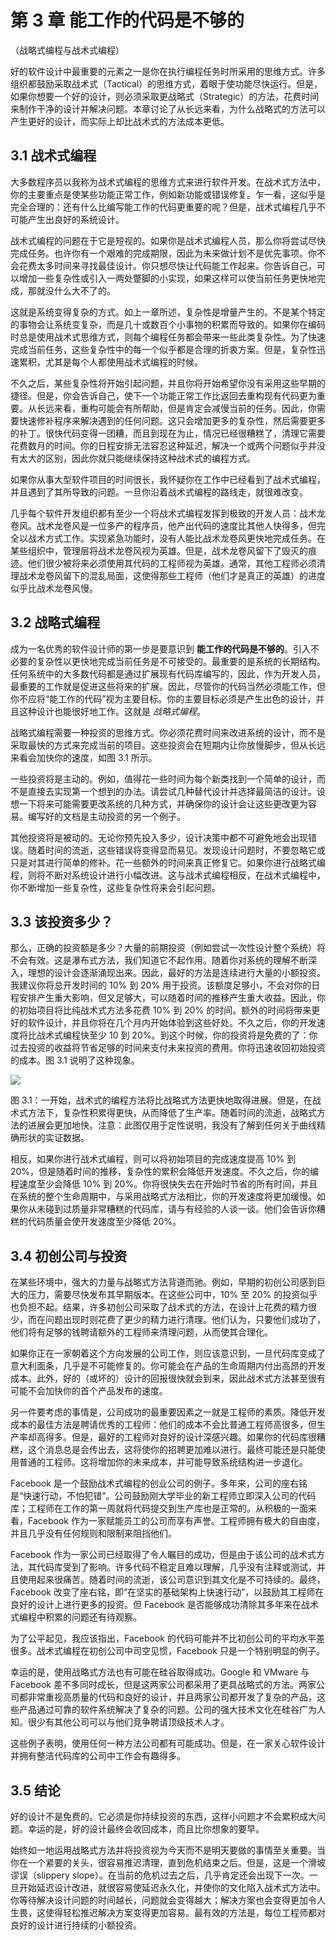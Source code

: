 # 第 3 章 能工作的代码是不够的
（战略式编程与战术式编程）

好的软件设计中最重要的元素之一是你在执行编程任务时所采用的思维方式。许多组织都鼓励采取战术式（Tactical）的思维方式，着眼于使功能尽快运行。但是，如果你想要一个好的设计，则必须采取更战略式（Strategic）的方法，花费时间来制作干净的设计并解决问题。本章讨论了从长远来看，为什么战略式的方法可以产生更好的设计，而实际上却比战术式的方法成本更低。

## 3.1 战术式编程

大多数程序员以我称为战术式编程的思维方式来进行软件开发。在战术式方法中，你的主要重点是使某些功能正常工作，例如新功能或错误修复。乍一看，这似乎是完全合理的：还有什么比编写能工作的代码更重要的呢？但是，战术式编程几乎不可能产生出良好的系统设计。

战术式编程的问题在于它是短视的。如果你是战术式编程人员，那么你将尝试尽快完成任务。也许你有一个艰难的完成期限，因此为未来做计划不是优先事项。你不会花费太多时间来寻找最佳设计。你只想尽快让代码能工作起来。你告诉自己，可以增加一些复杂性或引入一两处蹩脚的小实现，如果这样可以使当前任务更快地完成，那就没什么大不了的。

这就是系统变得复杂的方式。如上一章所述，复杂性是增量产生的。不是某个特定的事物会让系统变复杂，而是几十或数百个小事物的积累而导致的。如果你在编码时总是使用战术式思维方式，则每个编程任务都会带来一些此类复杂性。为了快速完成当前任务，这些复杂性中的每一个似乎都是合理的折衷方案。但是，复杂性迅速累积，尤其是每个人都使用战术式编程的时候。

不久之后，某些复杂性将开始引起问题，并且你将开始希望你没有采用这些早期的捷径。但是，你会告诉自己，使下一个功能正常工作比返回去重构现有代码更为重要。从长远来看，重构可能会有所帮助，但是肯定会减慢当前的任务。因此，你需要快速修补程序来解决遇到的任何问题。这只会增加更多的复杂性，然后需要更多的补丁。很快代码变得一团糟，而且到现在为止，情况已经很糟糕了，清理它需要花费数月的时间。你的日程安排无法容忍这种延迟，解决一个或两个问题似乎并没有太大的区别，因此你就只能继续保持这种战术式的编程方式。

如果你从事大型软件项目的时间很长，我怀疑你在工作中已经看到了战术式编程，并且遇到了其所导致的问题。一旦你沿着战术式编程的路线走，就很难改变。

几乎每个软件开发组织都有至少一个将战术式编程发挥到极致的开发人员：战术龙卷风。战术龙卷风是一位多产的程序员，他产出代码的速度比其他人快得多，但完全以战术方式工作。实现紧急功能时，没有人能比战术龙卷风更快地完成任务。在某些组织中，管理层将战术龙卷风视为英雄。但是，战术龙卷风留下了毁灭的痕迹。他们很少被将来必须使用其代码的工程师视为英雄。通常，其他工程师必须清理战术龙卷风留下的混乱局面，这使得那些工程师（他们才是真正的英雄）的进度似乎比战术龙卷风慢。

## 3.2 战略式编程

成为一名优秀的软件设计师的第一步是要意识到 **能工作的代码是不够的**。引入不必要的复杂性以更快地完成当前任务是不可接受的。最重要的是系统的长期结构。任何系统中的大多数代码都是通过扩展现有代码库编写的，因此，作为开发人员，最重要的工作就是促进这些将来的扩展。因此，尽管你的代码当然必须能工作，但你不应将“能工作的代码”视为主要目标。你的主要目标必须是产生出色的设计，并且这种设计也能很好地工作。这就是 *战略式编程*。

战略式编程需要一种投资的思维方式。你必须花费时间来改进系统的设计，而不是采取最快的方式来完成当前的项目。这些投资会在短期内让你放慢脚步，但从长远来看会加快你的速度，如图 3.1 所示。

一些投资将是主动的。例如，值得花一些时间为每个新类找到一个简单的设计，而不是直接去实现第一个想到的办法。请尝试几种替代设计并选择最简洁的设计。设想一下将来可能需要更改系统的几种方式，并确保你的设计会让这些更改更为容易。编写好的文档是主动投资的另一个例子。

其他投资将是被动的。无论你预先投入多少，设计决策中都不可避免地会出现错误。随着时间的流逝，这些错误将变得显而易见。发现设计问题时，不要忽略它或只是对其进行简单的修补。花一些额外的时间来真正修复它。如果你进行战略式编程，则将不断对系统设计进行小幅改进。这与战术式编程相反，在战术式编程中，你不断增加一些复杂性，这些复杂性将来会引起问题。

## 3.3 该投资多少？

那么，正确的投资额是多少？大量的前期投资（例如尝试一次性设计整个系统）将不会有效。这是瀑布式方法，我们知道它不起作用。随着你对系统的理解不断深入，理想的设计会逐渐涌现出来。因此，最好的方法是连续进行大量的小额投资 ​​。我建议你将总开发时间的 10% 到 20% 用于投资。该额度足够小，不会对你的日程安排产生重大影响，但又足够大，可以随着时间的推移产生重大收益。因此，你的初始项目将比纯战术式方法多花费 10% 到 20% 的时间。额外的时间将带来更好的软件设计，并且你将在几个月内开始体验到这些好处。不久之后，你的开发速度将比战术式编程快至少 10 到 20%。到这个时候，你的投资将是免费的了：你过去投资的收益将节省足够的时间来支付未来投资的费用。你将迅速收回初始投资的成本。图 3.1 说明了这种现象。

![](./figures/00011.jpeg)

图 3.1：一开始，战术式的编程方法将比战略式方法更快地取得进展。但是，在战术式方法下，复杂性积累得更快，从而降低了生产率。随着时间的流逝，战略式方法的进展会更加地快。注意：此图仅用于定性说明，我没有了解到任何关于曲线精确形状的实证数据。

相反，如果你进行战术式编程，则可以将初始项目的完成速度提高 10% 到 20%，但是随着时间的推移，复杂性的累积会降低开发速度。不久之后，你的编程速度至少会降低 10% 到 20%。你将很快失去在开始时节省的所有时间，并且在系统的整个生命周期中，与采用战略式方法相比，你的开发速度将更加缓慢。如果你从未碰到过质量非常糟糕的代码库，请与有经验的人谈一谈。他们会告诉你糟糕的代码质量会使开发速度至少降低 20%。

## 3.4 初创公司与投资

在某些环境中，强大的力量与战略式方法背道而驰。例如，早期的初创公司感到巨大的压力，需要尽快发布其早期版本。在这些公司中，10% 至 20% 的投资似乎也负担不起。结果，许多初创公司采取了战术式的方法，在设计上花费的精力很少，而在问题出现时则花费了更少的精力进行清理。他们认为，只要他们成功了，他们将有足够的钱聘请额外的工程师来清理问题，从而使其合理化。

如果你正在一家朝着这个方向发展的公司工作，则应该意识到，一旦代码库变成了意大利面条，几乎是不可能修复的。你可能会在产品的生命周期内付出高昂的开发成本。此外，好的（或坏的）设计的回报很快就会到来，因此战术式方法甚至很有可能不会加快你的首个产品发布的速度。

另一件要考虑的事情是，公司成功的最重要因素之一就是工程师的素质。降低开发成本的最佳方法是聘请优秀的工程师：他们的成本不会比普通工程师高很多，但生产率却高得多。但是，最好的工程师对良好的设计深感兴趣。如果你的代码库很糟糕，这个消息总是会传出去，这将使你的招聘更加难以进行。最终可能还是只能使用普通的工程师。这将增加你的未来成本，并可能导致系统结构进一步退化。

Facebook 是一个鼓励战术式编程的创业公司的例子。多年来，公司的座右铭是“快速行动，不怕犯错”。公司鼓励刚大学毕业的新工程师立即深入公司的代码库；工程师在工作的第一周就将代码提交到生产库也是正常的。从积极的一面来看，Facebook 作为一家赋能员工的公司而享有声誉。工程师拥有极大的自由度，并且几乎没有任何规则和限制来阻挡他们。

Facebook 作为一家公司已经取得了令人瞩目的成功，但是由于该公司的战术式方法，其代码库受到了影响。许多代码不稳定且难以理解，几乎没有注释或测试，并且使用起来很痛苦。随着时间的流逝，该公司意识到其文化是不可持续的。最终，Facebook 改变了座右铭，即“在坚实的基础架构上快速行动”，以鼓励其工程师在良好的设计上进行更多的投资。但 Facebook 是否能够成功清除其多年来在战术式编程中积累的问题还有待观察。

为了公平起见，我应该指出，Facebook 的代码可能并不比初创公司的平均水平差很多。战术式编程在初创公司中司空见惯，Facebook 只是一个特别明显的例子。

幸运的是，使用战略式方法也有可能在硅谷取得成功。Google 和 VMware 与 Facebook 差不多同时成长，但是这两家公司都采用了更具战略式的方法。两家公司都非常重视高质量的代码和良好的设计，并且两家公司都开发了复杂的产品，这些产品通过可靠的软件系统解决了复杂的问题。公司的强大技术文化在硅谷广为人知。很少有其他公司可以与他们竞争聘请顶级技术人才。

这些例子表明，使用任何一种方法公司都有可能成功。但是，在一家关心软件设计并拥有整洁代码库的公司中工作会有趣得多。

## 3.5 结论

好的设计不是免费的。它必须是你持续投资的东西，这样小问题才不会累积成大问题。幸运的是，好的设计最终会收回成本，而且比你想象的要早。

始终如一地运用战略式方法并将投资视为今天而不是明天要做的事情至关重要。当你在一个紧要的关头，很容易推迟清理，直到危机结束之后。但是，这是一个滑坡谬误（slippery slope）。在当前的危机过去之后，几乎肯定还会出现下一次。一旦开始延迟设计改进，就很容易使延迟永久化，并使你的文化陷入战术式方法中。你等待解决设计问题的时间越长，问题就会变得越大；解决方案也会变得更加令人生畏，这使得轻松推迟解决方案变得更加容易。最有效的方法是，每位工程师都对良好的设计进行持续的小额投资。
